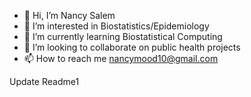 - 👋 Hi, I’m Nancy Salem
- 👀 I’m interested in Biostatistics/Epidemiology 
- 🌱 I’m currently learning Biostatistical Computing 
- 💞️ I’m looking to collaborate on public health projects 
- 📫 How to reach me nancymood10@gmail.com

<!---
Nsalem93/Nsalem93 is a ✨ special ✨ repository because its `README.md` (this file) appears on your GitHub profile.
You can click the Preview link to take a look at your changes.
--->
Update Readme1
